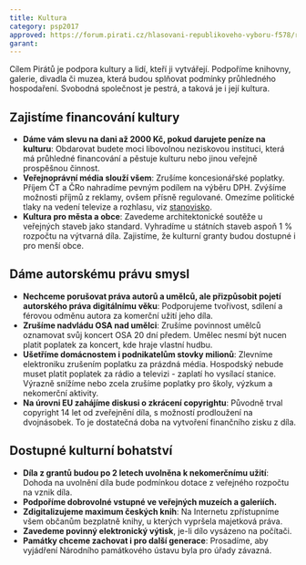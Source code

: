 ```yaml
---
title: Kultura
category: psp2017
approved: https://forum.pirati.cz/hlasovani-republikoveho-vyboru-f578/rv-25-2016-program-2017-kultura-r-h-3-k-t36941.html
garant:
---
```


Cílem Pirátů je podpora kultury a lidí, kteří ji vytvářejí. Podpoříme knihovny, galerie, divadla či muzea, která budou splňovat podmínky průhledného hospodaření. Svobodná společnost je pestrá, a taková je i její kultura.


## Zajistíme financování kultury

- **Dáme vám slevu na dani až 2000 Kč, pokud darujete peníze na kulturu**: Obdarovat budete moci libovolnou neziskovou instituci, která má průhledné financování a pěstuje kulturu nebo jinou veřejně prospěšnou činnost.
- **Veřejnoprávní média slouží všem**: Zrušíme koncesionářské poplatky. Příjem ČT a ČRo nahradíme pevným podílem na výběru DPH. Zvýšíme možnosti příjmů z reklamy, ovšem přísně regulované. Omezíme politické tlaky na vedení televize a rozhlasu, viz [stanovisko](https://www.pirati.cz/tiskove-zpravy/novela-zakona-o-ct.html).
- **Kultura pro města a obce**: Zavedeme architektonické soutěže u veřejných staveb jako standard. Vyhradíme u státních staveb aspoň 1 % rozpočtu na výtvarná díla. Zajistíme, že kulturní granty budou dostupné i pro menší obce.

## Dáme autorskému právu smysl

- **Nechceme porušovat práva autorů a umělců, ale přizpůsobit pojetí autorského práva digitálnímu věku**: Podporujeme tvořivost, sdílení a férovou odměnu autora za komerční užití jeho díla.
- **Zrušíme nadvládu OSA nad umělci**: Zrušíme povinnost umělců oznamovat svůj koncert OSA 20 dní předem. Umělec nesmí být nucen platit poplatek za koncert, kde hraje vlastní hudbu.
- **Ušetříme domácnostem i podnikatelům stovky milionů**: Zlevníme elektroniku zrušením poplatku za prázdná média. Hospodský nebude muset platit poplatek za rádio a televizi - zaplatí ho vysílací stanice. Výrazně snížíme nebo zcela zrušíme poplatky pro školy, výzkum a nekomerční aktivity.
- **Na úrovni EU zahájíme diskusi o zkrácení copyrightu**: Původně trval copyright 14 let od zveřejnění díla, s možností prodloužení na dvojnásobek. To je dostatečná doba na vytvoření finančního zisku z díla.

## Dostupné kulturní bohatství

- **Díla z grantů budou po 2 letech uvolněna k nekomerčnímu užití**: Dohoda na uvolnění díla bude podmínkou dotace z veřejného rozpočtu na vznik díla.
- **Podpoříme dobrovolné vstupné ve veřejných muzeích a galeriích.**
- **Zdigitalizujeme maximum českých knih**: Na Internetu zpřístupníme všem
  občanům bezplatně knihy, u kterých vypršela majetková práva.
- **Zavedeme povinný elektronický výtisk**, je-li dílo vysázeno na počítači.
- **Památky chceme zachovat i pro další generace**: Prosadíme, aby vyjádření Národního památkového ústavu byla pro úřady závazná.
